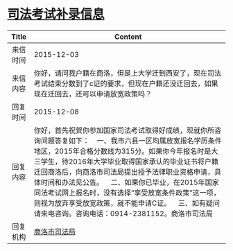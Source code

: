 # <a href="http://www.shangluo.gov.cn/zmhd/ldxxxx.jsp?urltype=leadermail.LeaderMailContentUrl&wbtreeid=1112&leadermailid=3427">司法考试补录信息</a>
| Title |                                                                                                                               Content                                                                                                                                |
|:-----:|----------------------------------------------------------------------------------------------------------------------------------------------------------------------------------------------------------------------------------------------------------------------|
| 来信时间  | 2015-12-03                                                                                                                                                                                                                                                           |
| 来信内容  | 你好，请问我户籍在商洛，但是上大学迁到西安了，现在司法考试结束分数到了c证的要求，但现在户籍还没迁回去，如果现在迁回去，还可以申请放宽政策吗？                                                                                                                                                                                              |
| 回复时间  | 2015-12-08                                                                                                                                                                                                                                                           |
| 回复内容  | 你好，首先祝贺你参加国家司法考试取得好成绩，现就你所咨询问题答复如下：    一、我市六县一区均属放宽报名学历条件地区，2015年合格分数线为315分。如果你今年报名时是大三学生，待2016年大学毕业取得国家承认的毕业证书将户籍迁回商洛后，向商洛市司法局提出授予法律职业资格申请，具体时间和办法见公告。    二、如果你已毕业，在2015年国家同法考试网上报名时，没有选择“享受放宽条件政策”这一项，则视为放弃享受放宽政策，就不能申请C证。    三、如有疑问请来电咨询。咨询电话：0914-2381152。商洛市司法局 |
| 回复机构  | <a href="../../category/agencies/商洛市司法局.md">商洛市司法局</a>                                                                                                                                                                                                               |
